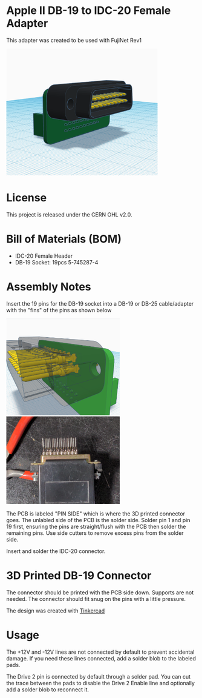 # Apple II DB-19 to IDC-20 Female Adapter

This adapter was created to be used with FujiNet Rev1

<img src="https://github.com/FujiNetWIFI/fujinet-hardware/blob/master/AppleII/DB-19M-Adapter/images/DB19M_to_IDC20_Adapter.png" width="400px">

# License

This project is released under the CERN OHL v2.0.

# Bill of Materials (BOM)

 * IDC-20 Female Header
 * DB-19 Socket: 19pcs 5-745287-4

# Assembly Notes

Insert the 19 pins for the DB-19 socket into a DB-19 or DB-25 cable/adapter with the "fins" of the pins as shown below

<img src="https://github.com/FujiNetWIFI/fujinet-hardware/blob/master/AppleII/DB-19M-Adapter/images/DB19M_to_IDC20_Pin-Alignment.png" width="300px">
<img src="https://github.com/FujiNetWIFI/fujinet-hardware/blob/master/AppleII/DB-19M-Adapter/images/IMG_20221002_145542.jpg" width="300px">

The PCB is labeled "PIN SIDE" which is where the 3D printed connector goes. The unlabled side of the PCB is the solder side. Solder pin 1 and pin 19 first, ensuring the pins are straight/flush with the PCB then solder the remaining pins. Use side cutters to remove excess pins from the solder side.

Insert and solder the IDC-20 connector.

# 3D Printed DB-19 Connector

The connector should be printed with the PCB side down. Supports are not needed. The connector should fit snug on the pins with a little pressure.

The design was created with [Tinkercad](https://www.tinkercad.com/things/2HcX7NnmKWc-apple-ii-db-19-to-idc-20-adapter-nov2023)

# Usage

The +12V and -12V lines are not connected by default to prevent accidental damage. If you need these lines connected, add a solder blob to the labeled pads. 

The Drive 2 pin is connected by default through a solder pad. You can cut the trace between the pads to disable the Drive 2 Enable line and optionally add a solder blob to reconnect it.


